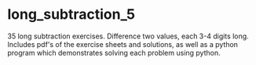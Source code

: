 # long_subtraction_5
35 long subtraction exercises. Difference two values, each 3-4 digits long. Includes pdf's of the exercise sheets and solutions, as well as a python program which demonstrates solving each problem using python. 
